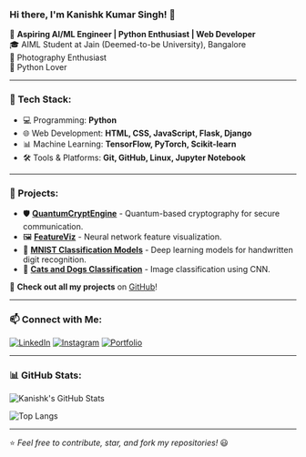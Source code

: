 ### Hi there, I'm Kanishk Kumar Singh! 👋

🚀 **Aspiring AI/ML Engineer | Python Enthusiast | Web Developer**  
🎓 AIML Student at Jain (Deemed-to-be University), Bangalore  
📸 Photography Enthusiast  
🐍 Python Lover

---

### 🔧 Tech Stack:

- 💻 Programming: **Python**
- 🌐 Web Development: **HTML, CSS, JavaScript, Flask, Django**
- 📊 Machine Learning: **TensorFlow, PyTorch, Scikit-learn**
- 🛠 Tools & Platforms: **Git, GitHub, Linux, Jupyter Notebook**

---

### 🌟 Projects:

- 🛡 **[QuantumCryptEngine](https://github.com/kanishkkumarsingh2004/QuantumCryptEngine)** - Quantum-based cryptography for secure communication.
- 🖼 **[FeatureViz](https://github.com/kanishkkumarsingh2004/FeatureViz)** - Neural network feature visualization.
- 🔢 **[MNIST Classification Models](https://github.com/kanishkkumarsingh2004/MNIST_classification_Models)** - Deep learning models for handwritten digit recognition.
- 🐶 **[Cats and Dogs Classification](https://github.com/kanishkkumarsingh2004/Cats_and_Dogs_classification)** - Image classification using CNN.

🔗 **Check out all my projects** on [GitHub](https://github.com/kanishkkumarsingh2004)!

---

### 📫 Connect with Me:

[![LinkedIn](https://img.shields.io/badge/-LinkedIn-blue?style=flat-square&logo=linkedin)](https://www.linkedin.com/in/kanishk-kumar-singh-171a0828a/) 
[![Instagram](https://img.shields.io/badge/-Instagram-purple?style=flat-square&logo=instagram)](https://www.instagram.com/_kanishk_singh_737_?igsh=Y2E0cjMxYml6dTli) 
[![Portfolio](https://img.shields.io/badge/-Portfolio-black?style=flat-square&logo=web)](https://kanishkkumarsingh2004.github.io/Profile/)

---

### 📊 GitHub Stats:

![Kanishk's GitHub Stats](https://github-readme-stats.vercel.app/api?username=KanishkKumarSingh&show_icons=true&theme=tokyonight)

![Top Langs](https://github-readme-stats.vercel.app/api/top-langs/?username=KanishkKumarSingh&layout=compact&theme=tokyonight)

---

⭐️ *Feel free to contribute, star, and fork my repositories!* 😃
